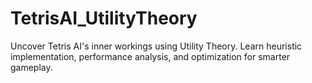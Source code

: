 # TetrisAI_UtilityTheory
Uncover Tetris AI's inner workings using Utility Theory. Learn heuristic implementation, performance analysis, and optimization for smarter gameplay.
